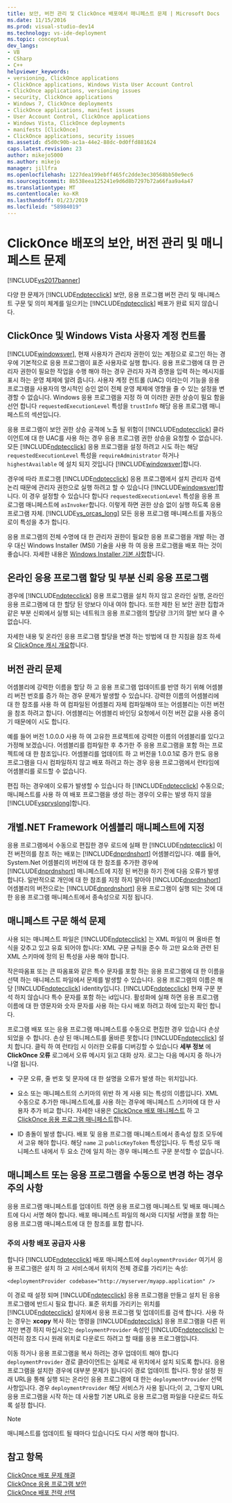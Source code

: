 ```yaml
---
title: 보안, 버전 관리 및 ClickOnce 배포에서 매니페스트 문제 | Microsoft Docs
ms.date: 11/15/2016
ms.prod: visual-studio-dev14
ms.technology: vs-ide-deployment
ms.topic: conceptual
dev_langs:
- VB
- CSharp
- C++
helpviewer_keywords:
- versioning, ClickOnce applications
- ClickOnce applications, Windows Vista User Account Control
- ClickOnce applications, versioning issues
- security, ClickOnce applications
- Windows 7, ClickOnce deployments
- ClickOnce applications, manifest issues
- User Account Control, ClickOnce applications
- Windows Vista, ClickOnce deployments
- manifests [ClickOnce]
- ClickOnce applications, security issues
ms.assetid: d5d0c90b-ac1a-44e2-88dc-0d0ffd881624
caps.latest.revision: 23
author: mikejo5000
ms.author: mikejo
manager: jillfra
ms.openlocfilehash: 1227dea199ebff465fc2dde3ec30568bb50e9ec6
ms.sourcegitcommit: 8b538eea125241e9d6d8b7297b72a66faa9a4a47
ms.translationtype: MT
ms.contentlocale: ko-KR
ms.lasthandoff: 01/23/2019
ms.locfileid: "58984019"
---
```

# <a name="security-versioning-and-manifest-issues-in-clickonce-deployments"></a>ClickOnce 배포의 보안, 버전 관리 및 매니페스트 문제
[!INCLUDE[vs2017banner](../includes/vs2017banner.md)]

다양 한 문제가 [!INCLUDE[ndptecclick](../includes/ndptecclick-md.md)] 보안, 응용 프로그램 버전 관리 및 매니페스트 구문 및 의미 체계를 일으키는 [!INCLUDE[ndptecclick](../includes/ndptecclick-md.md)] 배포가 완료 되지 않습니다.  
  
## <a name="clickonce-and-windows-vista-user-account-control"></a>ClickOnce 및 Windows Vista 사용자 계정 컨트롤  
 [!INCLUDE[windowsver](../includes/windowsver-md.md)], 현재 사용자가 관리자 권한이 있는 계정으로 로그인 하는 경우에 기본적으로 응용 프로그램이 표준 사용자로 실행 합니다. 응용 프로그램에 대 한 관리자 권한이 필요한 작업을 수행 해야 하는 경우 관리자 자격 증명을 입력 하는 메시지를 표시 하는 운영 체제에 알려 줍니다. 사용자 계정 컨트롤 (UAC) 이라는이 기능을 응용 프로그램을 사용자의 명시적인 승인 없이 전체 운영 체제에 영향을 줄 수 있는 설정을 변경할 수 없습니다. Windows 응용 프로그램을 지정 하 여 이러한 권한 상승이 필요 함을 선언 합니다 `requestedExecutionLevel` 특성을 `trustInfo` 해당 응용 프로그램 매니페스트의 섹션입니다.  
  
 응용 프로그램이 보안 권한 상승 공격에 노출 될 위험이 [!INCLUDE[ndptecclick](../includes/ndptecclick-md.md)] 클라이언트에 대 한 UAC를 사용 하는 경우 응용 프로그램 권한 상승을 요청할 수 없습니다. 모든 [!INCLUDE[ndptecclick](../includes/ndptecclick-md.md)] 응용 프로그램을 설정 하려고 시도 하는 해당 `requestedExecutionLevel` 특성을 `requireAdministrator` 하거나 `highestAvailable` 에 설치 되지 것입니다 [!INCLUDE[windowsver](../includes/windowsver-md.md)]합니다.  
  
 경우에 따라 프로그램 [!INCLUDE[ndptecclick](../includes/ndptecclick-md.md)] 응용 프로그램에서 설치 관리자 검색 논리 때문에 관리자 권한으로 실행 하려고 할 수 있습니다 [!INCLUDE[windowsver](../includes/windowsver-md.md)]합니다. 이 경우 설정할 수 있습니다 합니다 `requestedExecutionLevel` 특성을 응용 프로그램 매니페스트에 `asInvoker`합니다. 이렇게 하면 권한 상승 없이 실행 하도록 응용 프로그램 자체. [!INCLUDE[vs_orcas_long](../includes/vs-orcas-long-md.md)] 모든 응용 프로그램 매니페스트를 자동으로이 특성을 추가 합니다.  
  
 응용 프로그램의 전체 수명에 대 한 관리자 권한이 필요한 응용 프로그램을 개발 하는 경우 대신 Windows Installer (MSI) 기술을 사용 하 여 응용 프로그램을 배포 하는 것이 좋습니다. 자세한 내용은 [Windows Installer 기본 사항](../extensibility/internals/windows-installer-basics.md)합니다.  
  
## <a name="online-application-quotas-and-partial-trust-applications"></a>온라인 응용 프로그램 할당 및 부분 신뢰 응용 프로그램  
 경우에 [!INCLUDE[ndptecclick](../includes/ndptecclick-md.md)] 응용 프로그램을 설치 하지 않고 온라인 실행, 온라인 응용 프로그램에 대 한 할당 된 양보다 이내 여야 합니다. 또한 제한 된 보안 권한 집합과 같은 부분 신뢰에서 실행 되는 네트워크 응용 프로그램의 할당량 크기의 절반 보다 클 수 없습니다.  
  
 자세한 내용 및 온라인 응용 프로그램 할당을 변경 하는 방법에 대 한 지침을 참조 하세요 [ClickOnce 캐시 개요](../deployment/clickonce-cache-overview.md)합니다.  
  
## <a name="versioning-issues"></a>버전 관리 문제  
 어셈블리에 강력한 이름을 할당 하 고 응용 프로그램 업데이트를 반영 하기 위해 어셈블리 버전 번호를 증가 하는 경우 문제가 발생할 수 있습니다. 강력한 이름의 어셈블리에 대 한 참조를 사용 하 여 컴파일된 어셈블리 자체 컴파일해야 또는 어셈블리는 이전 버전을 참조 하려고 합니다. 어셈블리는 어셈블리 바인딩 요청에서 이전 버전 값을 사용 중이기 때문에이 시도 합니다.  
  
 예를 들어 버전 1.0.0.0 사용 하 여 고유한 프로젝트에 강력한 이름의 어셈블리를 있다고 가정해 보겠습니다. 어셈블리를 컴파일한 후 추가한 주 응용 프로그램을 포함 하는 프로젝트에 대 한 참조입니다. 어셈블리를 업데이트 하 고 버전을 1.0.0.1로 증가 한도 응용 프로그램을 다시 컴파일하지 않고 배포 하려고 하는 경우 응용 프로그램에서 런타임에 어셈블리를 로드할 수 없습니다.  
  
 편집 하는 경우에이 오류가 발생할 수 있습니다 하 [!INCLUDE[ndptecclick](../includes/ndptecclick-md.md)] 수동으로; 매니페스트를 사용 하 여 배포 프로그램을 생성 하는 경우이 오류는 발생 하지 않을 [!INCLUDE[vsprvslong](../includes/vsprvslong-md.md)]합니다.  
  
## <a name="specifying-individual-net-framework-assemblies-in-the-manifest"></a>개별.NET Framework 어셈블리 매니페스트에 지정  
 응용 프로그램에서 수동으로 편집한 경우 로드에 실패 한 [!INCLUDE[ndptecclick](../includes/ndptecclick-md.md)] 이전 버전의를 참조 하는 배포는 [!INCLUDE[dnprdnshort](../includes/dnprdnshort-md.md)] 어셈블리입니다. 예를 들어, System.Net 어셈블리의 버전에 대 한 참조를 추가한 경우에 [!INCLUDE[dnprdnshort](../includes/dnprdnshort-md.md)] 매니페스트에 지정 된 버전을 하기 전에 다음 오류가 발생 합니다. 일반적으로 개인에 대 한 참조를 지정 하지 말아야 [!INCLUDE[dnprdnshort](../includes/dnprdnshort-md.md)] 어셈블리의 버전으로는 [!INCLUDE[dnprdnshort](../includes/dnprdnshort-md.md)] 응용 프로그램이 실행 되는 것에 대 한 응용 프로그램 매니페스트에서 종속성으로 지정 됩니다.  
  
## <a name="manifest-parsing-issues"></a>매니페스트 구문 해석 문제  
 사용 되는 매니페스트 파일은 [!INCLUDE[ndptecclick](../includes/ndptecclick-md.md)] 는 XML 파일이 며 올바른 형식을 갖추고 있고 유효 되어야 합니다: XML 구문 규칙을 준수 하 고만 요소와 관련 된 XML 스키마에 정의 된 특성을 사용 해야 합니다.  
  
 작은따옴표 또는 큰 따옴표와 같은 특수 문자를 포함 하는 응용 프로그램에 대 한 이름을 선택 하는 매니페스트 파일에서 문제를 발생할 수 있습니다. 응용 프로그램의 이름은 해당 [!INCLUDE[ndptecclick](../includes/ndptecclick-md.md)] identity입니다. [!INCLUDE[ndptecclick](../includes/ndptecclick-md.md)] 현재 구문 분석 하지 않습니다 특수 문자를 포함 하는 id입니다. 활성화에 실패 하면 응용 프로그램 이름에 대 한 영문자와 숫자 문자를 사용 하는 다시 배포 하려고 하에 있는지 확인 합니다.  
  
 프로그램 배포 또는 응용 프로그램 매니페스트를 수동으로 편집한 경우 있습니다 손상 되었을 수 합니다. 손상 된 매니페스트를 올바른 못합니다 [!INCLUDE[ndptecclick](../includes/ndptecclick-md.md)] 설치 합니다. 클릭 하 여 런타임 시 이러한 오류를 디버깅할 수 있습니다 **세부 정보** 에 **ClickOnce 오류** 로그에서 오류 메시지 읽고 대화 상자. 로그는 다음 메시지 중 하나가 나열 됩니다.  
  
-   구문 오류, 줄 번호 및 문자에 대 한 설명을 오류가 발생 하는 위치입니다.  
  
-   요소 또는 매니페스트의 스키마의 위반 하 게 사용 되는 특성의 이름입니다. XML 수동으로 추가한 매니페스트에,를 사용 하는 경우에 매니페스트 스키마에 대 한 사용자 추가 비교 합니다. 자세한 내용은 [ClickOnce 배포 매니페스트](../deployment/clickonce-deployment-manifest.md) 하 고 [ClickOnce 응용 프로그램 매니페스트](../deployment/clickonce-application-manifest.md)합니다.  
  
-   ID 충돌이 발생 합니다. 배포 및 응용 프로그램 매니페스트에서 종속성 참조 모두에서 고유 해야 합니다. 해당 `name` 고 `publicKeyToken` 특성입니다. 두 특성 모두 매니페스트 내에서 두 요소 간에 일치 하는 경우 매니페스트 구문 분석할 수 없습니다.  
  
## <a name="precautions-when-manually-changing-manifests-or-applications"></a>매니페스트 또는 응용 프로그램을 수동으로 변경 하는 경우 주의 사항  
 응용 프로그램 매니페스트를 업데이트 하면 응용 프로그램 매니페스트 및 배포 매니페스트에 다시 서명 해야 합니다. 배포 매니페스트 파일의 해시와 디지털 서명을 포함 하는 응용 프로그램 매니페스트에 대 한 참조를 포함 합니다.  
  
### <a name="precautions-with-deployment-provider-usage"></a>주의 사항 배포 공급자 사용  
 합니다 [!INCLUDE[ndptecclick](../includes/ndptecclick-md.md)] 배포 매니페스트에 `deploymentProvider` 여기서 응용 프로그램은 설치 하 고 서비스에서 위치의 전체 경로를 가리키는 속성:  
  
```  
<deploymentProvider codebase="http://myserver/myapp.application" />  
```  
  
 이 경로 때 설정 되며 [!INCLUDE[ndptecclick](../includes/ndptecclick-md.md)] 응용 프로그램을 만들고 설치 된 응용 프로그램에 반드시 필요 합니다. 표준 위치를 가리키는 위치를 [!INCLUDE[ndptecclick](../includes/ndptecclick-md.md)] 설치에서 응용 프로그램 및 업데이트를 검색 합니다. 사용 하는 경우는 **xcopy** 복사 하는 명령을 [!INCLUDE[ndptecclick](../includes/ndptecclick-md.md)] 응용 프로그램을 다른 위치만 변경 하지 마십시오는 `deploymentProvider` 속성인 [!INCLUDE[ndptecclick](../includes/ndptecclick-md.md)] 는 여전히 참조 다시 원래 위치로 다운로드 하려고 할 때를 응용 프로그램입니다.  
  
 이동 하거나 응용 프로그램을 복사 하려는 경우 업데이트 해야 합니다 `deploymentProvider` 경로 클라이언트는 실제로 새 위치에서 설치 되도록 합니다. 응용 프로그램을 설치한 경우에 대부분 문제가 됩니다이 경로 업데이트 합니다. 항상 설정 원래 URL을 통해 실행 되는 온라인 응용 프로그램에 대 한는 `deploymentProvider` 선택 사항입니다. 경우 `deploymentProvider` 해당 서비스가 사용 됩니다;이 고, 그렇지 URL 응용 프로그램을 시작 하는 데 사용할 기본 URL로 응용 프로그램 파일을 다운로드 하도록 설정 합니다.  
  
> [!NOTE]
>  매니페스트를 업데이트 될 때마다 있습니다도 다시 서명 해야 합니다.  
  
## <a name="see-also"></a>참고 항목  
 [ClickOnce 배포 문제 해결](../deployment/troubleshooting-clickonce-deployments.md)   
 [ClickOnce 응용 프로그램 보안](../deployment/securing-clickonce-applications.md)   
 [ClickOnce 배포 전략 선택](../deployment/choosing-a-clickonce-deployment-strategy.md)

